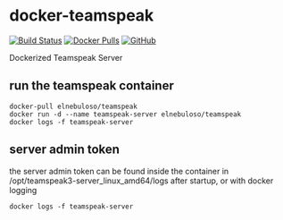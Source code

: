 # docker-teamspeak

[![Build Status](https://travis-ci.com/elnebuloso/docker-teamspeak.svg?branch=master)](https://travis-ci.com/elnebuloso/docker-teamspeak)
[![Docker Pulls](https://img.shields.io/docker/pulls/elnebuloso/teamspeak.svg)](https://hub.docker.com/r/elnebuloso/teamspeak)
[![GitHub](https://img.shields.io/github/license/elnebuloso/docker-ansible.svg)](https://github.com/elnebuloso/docker-teamspeak)

Dockerized Teamspeak Server

## run the teamspeak container

```
docker-pull elnebuloso/teamspeak
docker run -d --name teamspeak-server elnebuloso/teamspeak
docker logs -f teamspeak-server
```

## server admin token

the server admin token can be found inside the container in /opt/teamspeak3-server_linux_amd64/logs after startup, or with docker logging

```
docker logs -f teamspeak-server
```
